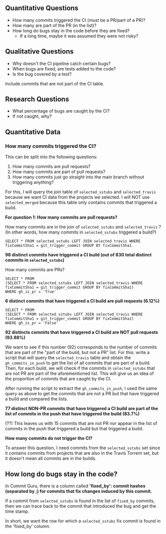 ## Quantitative Questions

- How many commits triggered the CI (must be a PR/part of a PR)? 
- How many are part of the PR (in the list)? 
- How long do bugs stay in the code before they are fixed?
    - If a long time, maybe it was assumed they were not risky? 

## Qualitative Questions

- Why doesn't the CI pipeline catch certain bugs? 
- When bugs are fixed, are tests added to the code? 
- Is the bug covered by a test? 

Include commits that are not part of the CI table. 

## Research Questions

- What percentage of bugs are caught by the CI? 
- If not caught, why? 


## Quantitative Data 

### How many commits triggered the CI? 

This can be split into the following questions: 

1. How many commits are pull requests? 
2. How many commits are part of pull requests? 
3. How many commits just go straight into the main branch without triggering anything? 

For this, I will query the join table of `selected_sstubs` and `selected_travis` because we want CI data from the projects we selected. I will NOT use `selected_merged` because this table only contains commits that triggered a build. 

**For question 1: How many commits are pull requests?**

How many commits are in the join of `selected_sstubs` and `selected_travis` ? (In other words, how many commits in `selected_sstubs` triggered a build?)

`SELECT * FROM selected_sstubs LEFT JOIN selected_travis WHERE fixCommitSha1 = git_trigger_commit GROUP BY fixCommitSha1`

**98 distinct commits have triggered a CI build (out of 830 total distinct commits in `selected_sstubs`)** 

How many commits are PRs? 

```
SELECT * FROM
(SELECT * FROM selected_sstubs LEFT JOIN selected_travis WHERE fixCommitSha1 = git_trigger_commit GROUP BY fixCommitSha1)
WHERE gh_is_pr = 'True'
```

**6 distinct commits that have triggered a CI build are pull requests (6.12%)**

```
SELECT * FROM
(SELECT * FROM selected_sstubs LEFT JOIN selected_travis WHERE fixCommitSha1 = git_trigger_commit GROUP BY fixCommitSha1)
WHERE gh_is_pr = 'False'
```

**92 distincts commits that have triggered a CI build are NOT pull requests (93.88%)**

We want to see if this number (92) corresponds to the number of commits that are part of the "part of the build, but not a PR" list. For this: write a script that will query the `selected_travis` table and obtain the `gh_commits_in_push` to get the list of all commits that are part of a build. Then, for each build, we will check if the commits in `selected_sstubs` that are not PR are part of the aforementioned list. This will give us an idea of the proportion of commits that are caught by the CI. 

After running the script to extract the `gh_commits_in_push`, I used the same query as above to get the commits that are not a PR but that have triggered a build and compared the lists. 

**77 distinct NON-PR commits that have triggered a CI build are part of the list of commits in the push that have triggered the build (83.7%)** 

(??) This leaves us with 15 commits that are not PR nor appear in the list of commits in the push that triggered a build but that triggered a build.  

**How many commits do not trigger the CI?**

To answer this question, I need commits from the `selected_sstubs` set since it contains commits from projects that are also in the Travis Torrent set, but it doesn't mean all commits are in the builds. 


## How long do bugs stay in the code? 

In Commit Guru, there is a column called **'fixed_by': commit hashes (separated by ;) for commits that fix changes induced by this commit.**

If a commit from `selected_sstubs` is found in the list of  `fixed_by` commits, then we can trace back to the commit that introduced the bug and get the time stamp. 

In short, we want the row for which a `selected_sstubs` fix commit is found in the 'fixed_by' column. 


